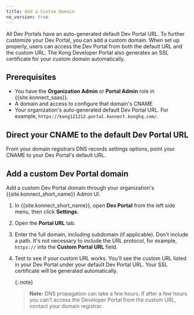 ```yaml
---
title: Add a Custom Domain
no_version: true
---
```


All Dev Portals have an auto-generated default Dev Portal URL. To further customize your Dev Portal, you can add a custom domain. When set up properly, users can access the Dev Portal from both the default URL and the custom URL. The Kong Developer Portal also generates an SSL certificate for your custom domain automatically. 

## Prerequisites

* You have the **Organization Admin** or **Portal Admin** role in {{site.konnect_saas}}.
* A domain and access to configure that domain's CNAME
* Your organization's auto-generated default Dev Portal URL. For example, `https://kong121212.portal.konnect.konghq.com/`.

## Direct your CNAME to the default Dev Portal URL

From your domain registrars DNS records settings options, point your CNAME to your Dev Portal's default URL. 


## Add a custom Dev Portal domain

Add a custom Dev Portal domain through your organization's {{site.konnect_short_name}} Admin UI.

1. In {{site.konnect_short_name}}, open **Dev Portal** from the left side menu, then click **Settings**.

2. Open the **Portal URL** tab.

3. Enter the full domain, including subdomain (if applicable). Don't include a path. It's not necessary to include the URL protocol, for example, `https://` into the **Custom Portal URL** field.

4. Test to see if your custom URL works. You'll see the custom URL listed in your Dev Portal under your default Dev Portal URL. Your SSL certificate will be generated automatically. 

   {:.note}
   > **Note:** DNS propagation can take a few hours. If after a few hours you can't access the Developer Portal from the custom URL, contact your domain registrar. 

